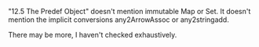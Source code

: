 "12.5 The Predef Object" doesn't mention immutable Map or Set. It doesn't mention the implicit conversions any2ArrowAssoc or any2stringadd.

There may be more, I haven't checked exhaustively.
